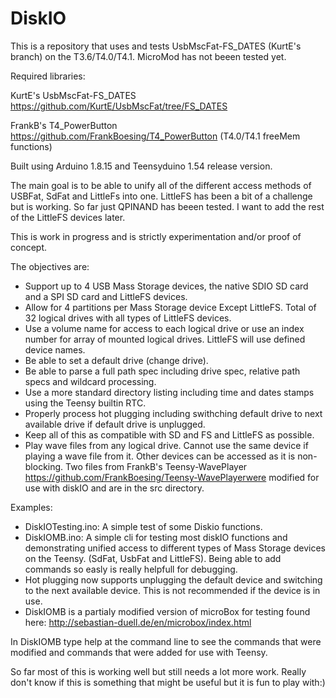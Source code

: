 # DiskIO
This is a repository that uses and tests UsbMscFat-FS_DATES (KurtE's branch) on the T3.6/T4.0/T4.1. MicroMod has not beeen tested yet.

Required libraries:

KurtE's UsbMscFat-FS_DATES
https://github.com/KurtE/UsbMscFat/tree/FS_DATES

FrankB's T4_PowerButton
https://github.com/FrankBoesing/T4_PowerButton (T4.0/T4.1 freeMem functions)

Built using Arduino 1.8.15 and Teensyduino 1.54 release version.

The main goal is to be able to unify all of the different access methods of USBFat, SdFat and LittleFs into one. LittleFS has been a bit of a challenge but is working. So far just QPINAND has beeen tested. I want to add the rest of the LittleFS devices later. 

This is work in progress and is strictly experimentation and/or proof of concept. 

The objectives are:

- Support up to 4 USB Mass Storage devices, the native SDIO SD card and a SPI SD card and LittleFS devices.
- Allow for 4 partitions per Mass Storage device Except LittleFS. Total of 32 logical drives with all types of LittleFS devices.
- Use a volume name for access to each logical drive or use an index number for array of mounted logical drives. LittleFS will   use defined device names.
- Be able to set a default drive (change drive).
- Be able to parse a full path spec including drive spec, relative path specs and wildcard processing.
- Use a more standard directory listing including time and dates stamps using the Teensy builtin RTC.
- Properly process hot plugging including swithching default drive to next available drive if default drive is unplugged.
- Keep all of this as compatible with SD and FS and LittleFS as possible.
- Play wave files from any logical drive. Cannot use the same device if playing a wave file from it. Other devices can be accessed as it is non-blocking. Two files from FrankB's Teensy-WavePlayer https://github.com/FrankBoesing/Teensy-WavePlayerwere modified for use with diskIO and are in the src directory.

Examples:
- DiskIOTesting.ino: A simple test of some Diskio functions.
- DiskIOMB.ino: A simple cli for testing most diskIO functions and demonstrating unified access to different types of Mass Storage devices on the Teensy. (SdFat, UsbFat and LittleFS). Being able to add commands so easly is really helpfull for debugging.
- Hot plugging now supports unplugging the default device and switching to the next available device. This is not recommended if the device is in use.
- DiskIOMB is a partialy modified version of microBox for testing found here:
http://sebastian-duell.de/en/microbox/index.html

In DiskIOMB type help at the command line to see the commands that were modified and commands that were added for use with Teensy.

So far most of this is working well but still needs a lot more work. Really don't know if this is something that might be useful but it is fun to play with:)

